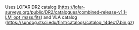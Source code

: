Uses LOFAR DR2 catalog (https://lofar-surveys.org/public/DR2/catalogues/combined-release-v1.1-LM_opt_mass.fits)
and VLA catalog (https://sundog.stsci.edu/first/catalogs/catalog_14dec17.bin.gz)
